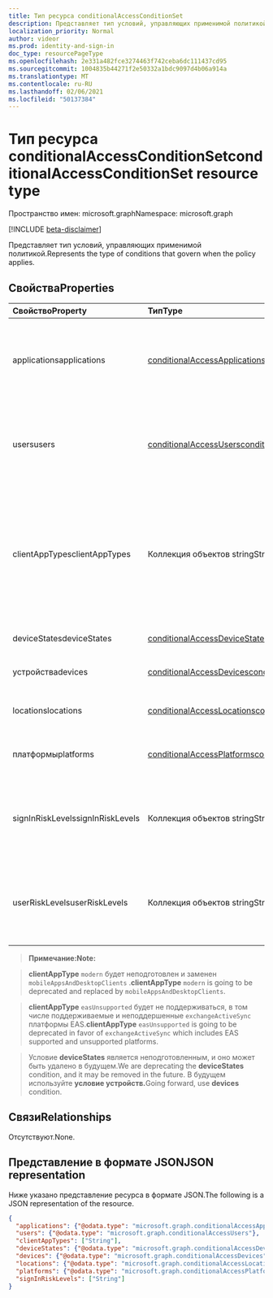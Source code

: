 ```yaml
---
title: Тип ресурса conditionalAccessConditionSet
description: Представляет тип условий, управляющих применимой политикой.
localization_priority: Normal
author: videor
ms.prod: identity-and-sign-in
doc_type: resourcePageType
ms.openlocfilehash: 2e331a482fce3274463f742ceba6dc111437cd95
ms.sourcegitcommit: 1004835b44271f2e50332a1bdc9097d4b06a914a
ms.translationtype: MT
ms.contentlocale: ru-RU
ms.lasthandoff: 02/06/2021
ms.locfileid: "50137384"
---
```

# <a name="conditionalaccessconditionset-resource-type"></a><span data-ttu-id="31261-103">Тип ресурса conditionalAccessConditionSet</span><span class="sxs-lookup"><span data-stu-id="31261-103">conditionalAccessConditionSet resource type</span></span>

<span data-ttu-id="31261-104">Пространство имен: microsoft.graph</span><span class="sxs-lookup"><span data-stu-id="31261-104">Namespace: microsoft.graph</span></span>

[!INCLUDE [beta-disclaimer](../../includes/beta-disclaimer.md)]

<span data-ttu-id="31261-105">Представляет тип условий, управляющих применимой политикой.</span><span class="sxs-lookup"><span data-stu-id="31261-105">Represents the type of conditions that govern when the policy applies.</span></span>

## <a name="properties"></a><span data-ttu-id="31261-106">Свойства</span><span class="sxs-lookup"><span data-stu-id="31261-106">Properties</span></span>

| <span data-ttu-id="31261-107">Свойство</span><span class="sxs-lookup"><span data-stu-id="31261-107">Property</span></span>     | <span data-ttu-id="31261-108">Тип</span><span class="sxs-lookup"><span data-stu-id="31261-108">Type</span></span>        | <span data-ttu-id="31261-109">Описание</span><span class="sxs-lookup"><span data-stu-id="31261-109">Description</span></span> |
|:-------------|:------------|:------------|
|<span data-ttu-id="31261-110">applications</span><span class="sxs-lookup"><span data-stu-id="31261-110">applications</span></span>|[<span data-ttu-id="31261-111">conditionalAccessApplications</span><span class="sxs-lookup"><span data-stu-id="31261-111">conditionalAccessApplications</span></span>](conditionalaccessapplications.md)| <span data-ttu-id="31261-112">Приложения и действия пользователей, включенные в политику и исключенные из нее.</span><span class="sxs-lookup"><span data-stu-id="31261-112">Applications and user actions included in and excluded from the policy.</span></span> <span data-ttu-id="31261-113">Обязательный элемент.</span><span class="sxs-lookup"><span data-stu-id="31261-113">Required.</span></span> |
|<span data-ttu-id="31261-114">users</span><span class="sxs-lookup"><span data-stu-id="31261-114">users</span></span>|[<span data-ttu-id="31261-115">conditionalAccessUsers</span><span class="sxs-lookup"><span data-stu-id="31261-115">conditionalAccessUsers</span></span>](conditionalaccessusers.md)| <span data-ttu-id="31261-116">Пользователи, группы и роли, включенные в политику и исключенные из нее.</span><span class="sxs-lookup"><span data-stu-id="31261-116">Users, groups, and roles included in and excluded from the policy.</span></span> <span data-ttu-id="31261-117">Обязательный элемент.</span><span class="sxs-lookup"><span data-stu-id="31261-117">Required.</span></span> |
|<span data-ttu-id="31261-118">clientAppTypes</span><span class="sxs-lookup"><span data-stu-id="31261-118">clientAppTypes</span></span>|<span data-ttu-id="31261-119">Коллекция объектов string</span><span class="sxs-lookup"><span data-stu-id="31261-119">String collection</span></span>| <span data-ttu-id="31261-120">Типы клиентских приложений, включенные в политику.</span><span class="sxs-lookup"><span data-stu-id="31261-120">Client application types included in the policy.</span></span> <span data-ttu-id="31261-121">Возможные значения: `all`, `browser`, `mobileAppsAndDesktopClients`, `exchangeActiveSync`, `easSupported`, `other`.</span><span class="sxs-lookup"><span data-stu-id="31261-121">Possible values are: `all`, `browser`, `mobileAppsAndDesktopClients`, `exchangeActiveSync`, `easSupported`, `other`.</span></span>|
|<span data-ttu-id="31261-122">deviceStates</span><span class="sxs-lookup"><span data-stu-id="31261-122">deviceStates</span></span>|[<span data-ttu-id="31261-123">conditionalAccessDeviceStates</span><span class="sxs-lookup"><span data-stu-id="31261-123">conditionalAccessDeviceStates</span></span>](conditionalaccessdevicestates.md)| <span data-ttu-id="31261-124">Состояния устройств в политике.</span><span class="sxs-lookup"><span data-stu-id="31261-124">Device states in the policy.</span></span> |
|<span data-ttu-id="31261-125">устройства</span><span class="sxs-lookup"><span data-stu-id="31261-125">devices</span></span>|[<span data-ttu-id="31261-126">conditionalAccessDevices</span><span class="sxs-lookup"><span data-stu-id="31261-126">conditionalAccessDevices</span></span>](conditionalaccessdevices.md)| <span data-ttu-id="31261-127">Устройства в политике.</span><span class="sxs-lookup"><span data-stu-id="31261-127">Devices in the policy.</span></span> |
|<span data-ttu-id="31261-128">locations</span><span class="sxs-lookup"><span data-stu-id="31261-128">locations</span></span>|[<span data-ttu-id="31261-129">conditionalAccessLocations</span><span class="sxs-lookup"><span data-stu-id="31261-129">conditionalAccessLocations</span></span>](conditionalaccesslocations.md)| <span data-ttu-id="31261-130">Расположения, включенные в политику и исключенные из нее.</span><span class="sxs-lookup"><span data-stu-id="31261-130">Locations included in and excluded from the policy.</span></span> |
|<span data-ttu-id="31261-131">платформы</span><span class="sxs-lookup"><span data-stu-id="31261-131">platforms</span></span>|[<span data-ttu-id="31261-132">conditionalAccessPlatforms</span><span class="sxs-lookup"><span data-stu-id="31261-132">conditionalAccessPlatforms</span></span>](conditionalaccessplatforms.md)| <span data-ttu-id="31261-133">Платформы, включенные в политику и исключенные из нее.</span><span class="sxs-lookup"><span data-stu-id="31261-133">Platforms included in and excluded from the policy.</span></span> |
|<span data-ttu-id="31261-134">signInRiskLevels</span><span class="sxs-lookup"><span data-stu-id="31261-134">signInRiskLevels</span></span>|<span data-ttu-id="31261-135">Коллекция объектов string</span><span class="sxs-lookup"><span data-stu-id="31261-135">String collection</span></span>| <span data-ttu-id="31261-136">Уровни риска для входов, включенные в политику.</span><span class="sxs-lookup"><span data-stu-id="31261-136">Sign-in risk levels included in the policy.</span></span> <span data-ttu-id="31261-137">Возможные значения: `low`, `medium`, `high`, `none`.</span><span class="sxs-lookup"><span data-stu-id="31261-137">Possible values are: `low`, `medium`, `high`, `none`.</span></span>|
|<span data-ttu-id="31261-138">userRiskLevels</span><span class="sxs-lookup"><span data-stu-id="31261-138">userRiskLevels</span></span>|<span data-ttu-id="31261-139">Коллекция объектов string</span><span class="sxs-lookup"><span data-stu-id="31261-139">String collection</span></span>| <span data-ttu-id="31261-140">Уровни риска для пользователей, включенные в политику.</span><span class="sxs-lookup"><span data-stu-id="31261-140">User risk levels included in the policy.</span></span> <span data-ttu-id="31261-141">Возможные значения: `low`, `medium`, `high`, `none`.</span><span class="sxs-lookup"><span data-stu-id="31261-141">Possible values are: `low`, `medium`, `high`, `none`.</span></span>|

><span data-ttu-id="31261-142">**Примечание:**</span><span class="sxs-lookup"><span data-stu-id="31261-142">**Note:**</span></span> 

><span data-ttu-id="31261-143">**clientAppType** `modern` будет неподготовлен и заменен `mobileAppsAndDesktopClients` .</span><span class="sxs-lookup"><span data-stu-id="31261-143">**clientAppType** `modern` is going to be deprecated and replaced by `mobileAppsAndDesktopClients`.</span></span> 

><span data-ttu-id="31261-144">**clientAppType** `easUnsupported` будет не поддерживаться, в том числе поддерживаемые и неподдершенные `exchangeActiveSync` платформы EAS.</span><span class="sxs-lookup"><span data-stu-id="31261-144">**clientAppType** `easUnsupported` is going to be deprecated in favor of `exchangeActiveSync` which includes EAS supported and unsupported platforms.</span></span> 

><span data-ttu-id="31261-145">Условие **deviceStates** является неподготовленным, и оно может быть удалено в будущем.</span><span class="sxs-lookup"><span data-stu-id="31261-145">We are deprecating the **deviceStates** condition, and it may be removed in the future.</span></span> <span data-ttu-id="31261-146">В будущем используйте **условие устройств.**</span><span class="sxs-lookup"><span data-stu-id="31261-146">Going forward, use **devices** condition.</span></span>

## <a name="relationships"></a><span data-ttu-id="31261-147">Связи</span><span class="sxs-lookup"><span data-stu-id="31261-147">Relationships</span></span>

<span data-ttu-id="31261-148">Отсутствуют.</span><span class="sxs-lookup"><span data-stu-id="31261-148">None.</span></span>

## <a name="json-representation"></a><span data-ttu-id="31261-149">Представление в формате JSON</span><span class="sxs-lookup"><span data-stu-id="31261-149">JSON representation</span></span>

<span data-ttu-id="31261-150">Ниже указано представление ресурса в формате JSON.</span><span class="sxs-lookup"><span data-stu-id="31261-150">The following is a JSON representation of the resource.</span></span>

<!-- {
  "blockType": "resource",
  "optionalProperties": [
    "clientAppTypes",
    "deviceStates",
    "devices",
    "locations",
    "platforms",
    "signInRiskLevels"
  ],
  "@odata.type": "microsoft.graph.conditionalAccessConditionSet",
  "baseType": null
}-->

```json
{
  "applications": {"@odata.type": "microsoft.graph.conditionalAccessApplications"},
  "users": {"@odata.type": "microsoft.graph.conditionalAccessUsers"},
  "clientAppTypes": ["String"],
  "deviceStates": {"@odata.type": "microsoft.graph.conditionalAccessDeviceStates"},
  "devices": {"@odata.type": "microsoft.graph.conditionalAccessDevices"},
  "locations": {"@odata.type": "microsoft.graph.conditionalAccessLocations"},
  "platforms": {"@odata.type": "microsoft.graph.conditionalAccessPlatforms"},
  "signInRiskLevels": ["String"]
}
```

<!-- uuid: 16cd6b66-4b1a-43a1-adaf-3a886856ed98
2019-02-04 14:57:30 UTC -->
<!-- {
  "type": "#page.annotation",
  "description": "conditionalAccessConditionset resource",
  "keywords": "",
  "section": "documentation",
  "tocPath": ""
}-->



